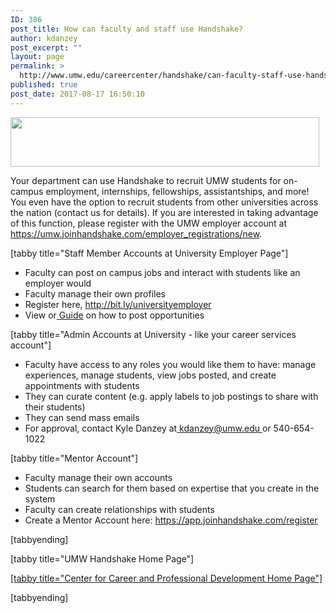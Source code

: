 ```yaml
---
ID: 386
post_title: How can faculty and staff use Handshake?
author: kdanzey
post_excerpt: ""
layout: page
permalink: >
  http://www.umw.edu/careercenter/handshake/can-faculty-staff-use-handshake/
published: true
post_date: 2017-08-17 16:50:10
---
```

<img class=" wp-image-171 alignnone" src="http://www.umw.edu/careercenter/wp-content/uploads/sites/41/2016/12/hs-logo-primary-lg-300x48.png" alt="" width="494" height="79" />

Your department can use Handshake to recruit UMW students for on-campus employment, internships, fellowships, assistantships, and more! You even have the option to recruit students from other universities across the nation (contact us for details). If you are interested in taking advantage of this function, please register with the UMW employer account at <a href="https://umw.joinhandshake.com/employer_registrations/new">https://umw.joinhandshake.com/employer_registrations/new</a>.

[tabby title="Staff Member Accounts at University Employer Page"]
<ul>
 	<li>Faculty can post on campus jobs and interact with students like an employer would</li>
 	<li>Faculty manage their own profiles</li>
 	<li>Register here, <a href="http://bit.ly/universityemployer">http://bit.ly/universityemployer </a></li>
 	<li>View or<a href="https://www.umw.edu/careercenter/?attachment_id=387"> Guide</a> on how to post opportunities</li>
</ul>
[tabby title="Admin Accounts at University - like your career services account"]
<ul>
 	<li>Faculty have access to any roles you would like them to have: manage experiences, manage students, view jobs posted, and create appointments with students</li>
 	<li>They can curate content (e.g. apply labels to job postings to share with their students)</li>
 	<li>They can send mass emails</li>
 	<li>For approval, contact Kyle Danzey at<a href="mailto:kdanzey@umw.edu"> kdanzey@umw.edu </a>or 540-654-1022</li>
</ul>
[tabby title="Mentor Account"]
<ul>
 	<li>Faculty manage their own accounts</li>
 	<li>Students can search for them based on expertise that you create in the system</li>
 	<li>Faculty can create relationships with students</li>
 	<li>Create a Mentor Account here: <a href="https://app.joinhandshake.com/register">https://app.joinhandshake.com/register </a></li>
</ul>
[tabbyending]

[tabby title="UMW Handshake Home Page"]

<a href="http://www.umw.edu/careercenter/">[tabby title="Center for Career and Professional Development Home Page"]</a>

[tabbyending]

&nbsp;